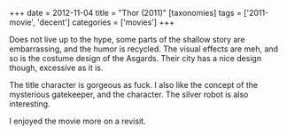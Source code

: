 +++
date = 2012-11-04
title = "Thor (2011)"
[taxonomies]
tags = ['2011-movie', 'decent']
categories = ['movies']
+++

Does not live up to the hype, some parts of the shallow story are
embarrassing, and the humor is recycled. The visual effects are meh, and
so is the costume design of the Asgards. Their city has a nice design
though, excessive as it is.

The title character is gorgeous as fuck. I also like the concept of the
mysterious gatekeeper, and the character. The silver robot is also
interesting.

I enjoyed the movie more on a revisit.
